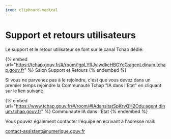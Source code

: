 ```yaml
---
icon: clipboard-medical
---
```


# Support et retours utilisateurs

Le support et le retour utilisateur se font sur le canal Tchap dédié:

{% embed url="https://tchap.gouv.fr/#/room/!gpLYRJyIwdkcHBGYeC:agent.dinum.tchap.gouv.fr" %}
Salon Support et Retours
{% endembed %}

Si vous ne parvenez pas à le rejoindre, c'est que vous devez dans un premier temps rejoindre la Communauté Tchap "IA dans l'Etat" en cliquant sur le lien suivant:

{% embed url="https://www.tchap.gouv.fr/#/room/#IAdansltatSpKrvQH2Odu:agent.dinum.tchap.gouv.fr" %}
Communauté IA dans l'Etat
{% endembed %}



Vous pouvez également contacter l'équipe en ecrivant à l'adresse mail:&#x20;

[contact-assistant@numerique.gouv.fr](mailto:contact-assistant@numerique.gouv.fr)
